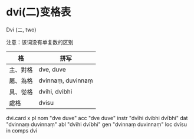 # dvi(二)变格表

Dvi (二, two)

注意：该词没有单复数的区别

| 格 | 拼写 |
| -- | -- |
|主、對格|dve, duve|
|屬、為格|dvinnaṃ, duvinnaṃ|
|具、從格|dvihi, dvibhi|
|處格|dvisu|

dvi.card	x pl
nom	"dve
duve"
acc	"dve
duve"
instr	"dvīhi
dvibhi
dvībhi"
dat	"dvinnaṃ
duvinnaṃ"
abl	"dvīhi
dvībhi"
gen	"dvinnaṃ
duvinnaṃ"
loc	dvīsu
in comps	dvi